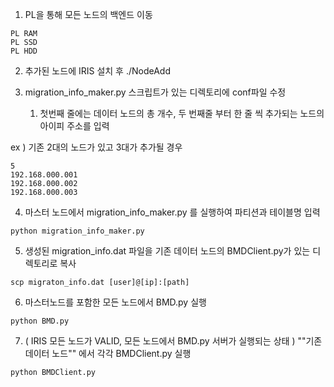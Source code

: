 1. PL을 통해 모든 노드의 백엔드 이동
```
PL RAM
PL SSD
PL HDD
```
2. 추가된 노드에 IRIS 설치 후 ./NodeAdd

3. migration_info_maker.py 스크립트가 있는 디렉토리에 conf파일 수정 
    1. 첫번째 줄에는 데이터 노드의 총 개수, 두 번째줄 부터 한 줄 씩 추가되는 노드의 아이피 주소를 입력
    

ex )  기존 2대의 노드가 있고 3대가 추가될 경우

```
5
192.168.000.001
192.168.000.002
192.168.000.003
```

4. 마스터 노드에서 migration_info_maker.py 를 실행하여 파티션과 테이블명 입력
```
python migration_info_maker.py
```
5. 생성된 migration_info.dat 파일을 기존 데이터 노드의 BMDClient.py가 있는 디렉토리로 복사
```
scp migraton_info.dat [user]@[ip]:[path]
```
6. 마스터노드를 포함한 모든 노드에서 BMD.py 실행 
```
python BMD.py
```
7.  ( IRIS 모든 노드가 VALID, 모든 노드에서 BMD.py 서버가 실행되는 상태 ) ""기존 데이터 노드"" 에서 각각 BMDClient.py 실행
```
python BMDClient.py
```
